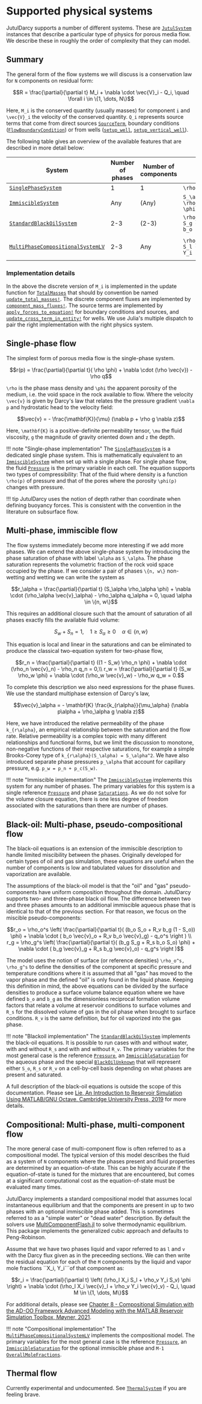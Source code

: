 # Supported physical systems
JutulDarcy supports a number of different systems. These are [`JutulSystem`](@ref) instances that describe a particular type of physics for porous media flow. We describe these in roughly the order of complexity that they can model.

## Summary
The general form of the flow systems we will discuss is a conservation law for ``N`` components on residual form:

```math
R = \frac{\partial}{\partial t} M_i + \nabla \cdot \vec{V}_i - Q_i, \quad \forall i \in \{1, \dots, N\}
```

Here, ``M_i`` is the conserved quantity (usually masses) for component ``i`` and ``\vec{V}_i`` the velocity of the conserved quantity. ``Q_i`` represents source terms that come from direct sources [`SourceTerm`](@ref), boundary conditions ([`FlowBoundaryCondition`](@ref)) or from wells ([`setup_well`](@ref), [`setup_vertical_well`](@ref)).

The following table gives an overview of the available features that are described in more detail below:

| System | Number of phases | Number of components | ``M`` | ``V`` |
|---|---|---|---|---|
| [`SinglePhaseSystem`](@ref) | 1 | 1 | ``\rho \phi `` | ``\rho \vec{v}`` |
| [`ImmiscibleSystem`](@ref) | Any | (Any) | ``S_\alpha \rho_\alpha \phi`` | ``\rho_\alpha \vec{v}_\alpha`` |
| [`StandardBlackOilSystem`](@ref) | 2-3 | (2-3) | ``\rho_o^s(b_g S_g + R_s b_o S_o)`` | `` b_g \vec{v}_g + R_s b_g \vec{v}_o`` |
| [`MultiPhaseCompositionalSystemLV`](@ref) | 2-3 | Any | ``\rho_l X_i S_l + \rho_v Y_i S_v`` | ``\rho_l X_i \vec{v}_l + \rho_v Y_i \vec{v}_v`` |



### Implementation details
In the above the discrete version of ``M_i`` is implemented in the update function for [`TotalMasses`](@ref) that should by convention be named [`update_total_masses!`](@ref). The discrete component fluxes are implemented by [`component_mass_fluxes!`](@ref). The source terms are implemented by [`apply_forces_to_equation!`](@ref) for boundary conditions and sources, and [`update_cross_term_in_entity!`](@ref) for wells. We use Julia's multiple dispatch to pair the right implementation with the right physics system.

## Single-phase flow
The simplest form of porous media flow is the single-phase system.

```math
r(p) = \frac{\partial}{\partial t}( \rho \phi) + \nabla \cdot (\rho \vec{v}) - \rho q
```

``\rho`` is the phase mass density and ``\phi`` the apparent porosity of the medium, i.e. the void space in the rock available to flow. Where the velocity ``\vec{v}`` is given by Darcy's law that relates the the pressure gradient ``\nabla p`` and hydrostatic head to the velocity field:

```math
\vec{v} = - \frac{\mathbf{K}}{\mu} (\nabla p + \rho g \nabla z)
```

Here, ``\mathbf{K}`` is a positive-definite permeability tensor, ``\mu`` the fluid viscosity, ``g`` the magnitude of gravity oriented down and ``z`` the depth. 

!!! note "Single-phase implementation"
    The [`SinglePhaseSystem`](@ref) is a dedicated single phase system. This is mathematically equivalent to an [`ImmiscibleSystem`](@ref) when set up with a single phase. For single phase flow, the fluid [`Pressure`](@ref) is the primary variable in each cell. The equation supports two types of compressibility: That of the fluid where density is a function ``\rho(p)`` of pressure and that of the pores where the porosity ``\phi(p)`` changes with pressure.


!!! tip
    JutulDarcy uses the notion of depth rather than coordinate when defining buoyancy forces. This is consistent with the convention in the literature on subsurface flow.


## Multi-phase, immiscible flow
The flow systems immediately become more interesting if we add more phases. We can extend the above single-phase system by introducing the phase saturation of phase with label ``\alpha`` as ``S_\alpha``. The phase saturation represents the volumetric fraction of the rock void space occupied by the phase. If we consider a pair of phases ``\{n, w\}`` non-wetting and wetting we can write the system as

```math
r_\alpha = \frac{\partial}{\partial t} (S_\alpha \rho_\alpha \phi) + \nabla \cdot (\rho_\alpha \vec{v}_\alpha) - \rho_\alpha q_\alpha = 0, \quad \alpha \in \{n, w\}
```
This requires an additional closure such that the amount of saturation of all phases exactly fills the available fluid volume:
```math
S_w + S_n = 1, \quad 1 \ge S_\alpha \ge 0 \quad \alpha \in \{n, w\}
```
This equation is local and linear in the saturations and can be eliminated to produce the classical two-equation system for two-phase flow,
```math
r_n = \frac{\partial}{\partial t} ((1 - S_w) \rho_n \phi) + \nabla \cdot (\rho_n \vec{v}_n) - \rho_n q_n = 0,\\
r_w = \frac{\partial}{\partial t} (S_w \rho_w \phi) + \nabla \cdot (\rho_w \vec{v}_w) - \rho_w q_w = 0.
```
To complete this description we also need expressions for the phase fluxes. We use the standard multiphase extension of Darcy's law,
```math
\vec{v}_\alpha = - \mathbf{K} \frac{k_{r\alpha}}{\mu_\alpha} (\nabla p\alpha + \rho_\alpha g \nabla z)
```
Here, we have introduced the relative permeability of the phase ``k_{r\alpha}``, an empirical relationship between the saturation and the flow rate. Relative permeability is a complex topic with many different relationships and functional forms, but we limit the discussion to monotone, non-negative functions of their respective saturations, for example a simple Brooks-Corey type of ``k_{r\alpha}(S_\alpha) = S_\alpha^2``. We have also introduced separate phase pressures ``p_\alpha`` that account for capillary pressure, e.g. ``p_w = p_n + p_c(S_w)``.

!!! note "Immiscible implementation"
    The [`ImmiscibleSystem`](@ref) implements this system for any number of phases. The primary variables for this system is a single reference [`Pressure`](@ref) and phase [`Saturations`](@ref). As we do not solve for the volume closure equation, there is one less degree of freedom associated with the saturations than there are number of phases.

## Black-oil: Multi-phase, pseudo-compositional flow
The black-oil equations is an extension of the immiscible description to handle limited miscibility between the phases. Originally developed for certain types of oil and gas simulation, these equations are useful when the number of components is low and tabulated values for dissolution and vaporization are available.

The assumptions of the black-oil model is that the "oil" and "gas" pseudo-components have uniform composition throughout the domain. JutulDarcy supports two- and three-phase black oil flow. The difference between two and three phases amounts to an additional immiscible aqueous phase that is identical to that of the previous section. For that reason, we focus on the miscible pseudo-components:
```math
r_o = \rho_o^s \left( \frac{\partial}{\partial t}( (b_o S_o + R_v b_g (1 - S_o)) \phi) + \nabla \cdot ( b_o \vec{v}_o + R_v b_o \vec{v}_g) - q_o^s \right ) \\
r_g = \rho_g^s \left( \frac{\partial}{\partial t}( (b_g S_g + R_s b_o S_o) \phi) + \nabla \cdot ( b_g \vec{v}_g + R_s b_g \vec{v}_o) - q_g^s \right )
```

The model uses the notion of surface (or reference densities) ``\rho_o^s, \rho_g^s`` to define the densities of the component at specific pressure and temperature conditions where it is assumed that all "gas" has moved to the vapor phase and the defined "oil" is only found in the liquid phase. Keeping this definition in mind, the above equations can be divided by the surface densities to produce a surface volume balance equation where we have defined `b_o` and `b_g` as the dimensionless reciprocal formation volume factors that relate a volume at reservoir conditions to surface volumes and `R_s` for the dissolved volume of gas in the oil phase when brought to surface conditions. `R_v` is the same definition, but for oil vaporized into the gas phase.

!!! note "Blackoil implementation"
    The [`StandardBlackOilSystem`](@ref) implements the black-oil equations. It is possible to run cases with and without water, with and without ``R_s`` and with and without ``R_v``. The primary variables for the most general case is the reference [`Pressure`](@ref), an [`ImmiscibleSaturation`](@ref) for the aqueous phase and the special [`BlackOilUnknown`](@ref) that will represent either ``S_o``, ``R_s`` or ``R_v`` on a cell-by-cell basis depending on what phases are present and saturated.

A full description of the black-oil equations is outside the scope of this documentation. Please see [Lie, An Introduction to Reservoir Simulation Using MATLAB/GNU Octave, Cambridge University Press, 2019](https://doi.org/10.1017/9781108591416) for more details.
## Compositional: Multi-phase, multi-component flow
The more general case of multi-component flow is often referred to as a compositional model. The typical version of this model describes the fluid as a system of ``N`` components where the phases present and fluid properties are determined by an equation-of-state. This can be highly accurate if the equation-of-state is tuned for the mixtures that are encountered, but comes at a significant computational cost as the equation-of-state must be evaluated many times.

JutulDarcy implements a standard compositional model that assumes local instantaneous equilibrium and that the components are present in up to two phases with an optional immiscible phase added. This is sometimes referred to as a "simple water" or "dead water" description. By default the solvers use [MultiComponentFlash.jl](https://github.com/moyner/MultiComponentFlash.jl) to solve thermodynamic equilibrium. This package implements the generalized cubic approach and defaults to Peng-Robinson.

Assume that we have two phases liquid and vapor referred to as ``l`` and ``v`` with the Darcy flux given as in the preceeding sections. We can then write the residual equation for each of the ``M`` components by the liquid and vapor mole fractions ``X_i, Y_i```of that component as:

```math
r_i = \frac{\partial}{\partial t} \left( (\rho_l X_i S_l + \rho_v Y_i S_v) \phi \right) + \nabla \cdot (\rho_l X_i \vec{v}_l + \rho_v Y_i \vec{v}_v) - Q_i, \quad M \in \{1, \dots, M\}
```

For additional details, please see [Chapter 8 - Compositional Simulation with the AD-OO Framework Advanced Modeling with the MATLAB Reservoir Simulation Toolbox, Møyner, 2021](https://doi.org/10.1017/9781009019781).

!!! note "Compositional implementation"
    The [`MultiPhaseCompositionalSystemLV`](@ref) implements the compositional model. The primary variables for the most general case is the reference [`Pressure`](@ref), an [`ImmiscibleSaturation`](@ref) for the optional immiscible phase and ``M-1`` [`OverallMoleFractions`](@ref).

## Thermal flow
Currently experimental and undocumented. See [`ThermalSystem`](@ref) if you are feeling brave.
